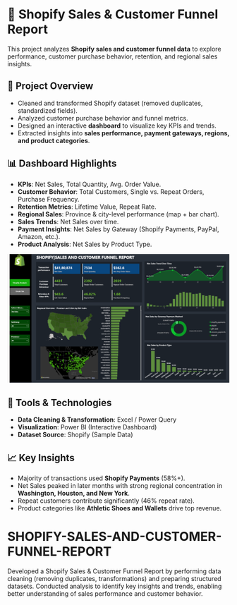 # 🛒 Shopify Sales & Customer Funnel Report

This project analyzes **Shopify sales and customer funnel data** to explore performance, customer purchase behavior, retention, and regional sales insights.

## 📌 Project Overview
- Cleaned and transformed Shopify dataset (removed duplicates, standardized fields).
- Analyzed customer purchase behavior and funnel metrics.
- Designed an interactive **dashboard** to visualize key KPIs and trends.
- Extracted insights into **sales performance, payment gateways, regions, and product categories**.

## 📊 Dashboard Highlights
- **KPIs**: Net Sales, Total Quantity, Avg. Order Value.
- **Customer Behavior**: Total Customers, Single vs. Repeat Orders, Purchase Frequency.
- **Retention Metrics**: Lifetime Value, Repeat Rate.
- **Regional Sales**: Province & city-level performance (map + bar chart).
- **Sales Trends**: Net Sales over time.
- **Payment Insights**: Net Sales by Gateway (Shopify Payments, PayPal, Amazon, etc.).
- **Product Analysis**: Net Sales by Product Type.

![Dashboard Screenshot](Screenshot%202025-10-05%20154042.png)

## 🚀 Tools & Technologies
- **Data Cleaning & Transformation**: Excel / Power Query
- **Visualization**: Power BI (Interactive Dashboard)
- **Dataset Source**: Shopify (Sample Data)

## 📈 Key Insights
- Majority of transactions used **Shopify Payments** (58%+).
- Net Sales peaked in later months with strong regional concentration in **Washington, Houston, and New York**.
- Repeat customers contribute significantly (46% repeat rate).
- Product categories like **Athletic Shoes and Wallets** drive top revenue.


# SHOPIFY-SALES-AND-CUSTOMER-FUNNEL-REPORT
Developed a Shopify Sales &amp; Customer Funnel Report by performing data cleaning (removing duplicates, transformations) and preparing structured datasets. Conducted analysis to identify key insights and trends, enabling better understanding of sales performance and customer behavior.
